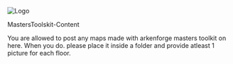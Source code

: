 ![Logo](https://i.imgur.com/kcxJiha.png)


MastersToolskit-Content

You are allowed to post any maps made with arkenforge masters toolkit on here. 
When you do. please place it inside a folder and provide atleast 1 picture for each floor.
